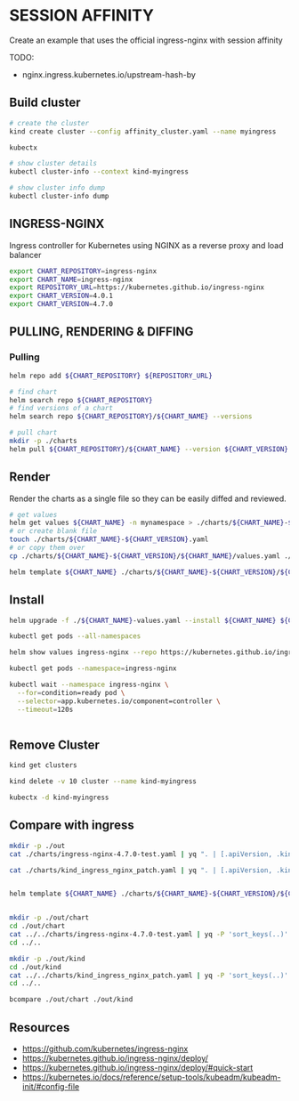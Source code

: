 # SESSION AFFINITY

Create an example that uses the official ingress-nginx with session affinity

TODO:

* nginx.ingress.kubernetes.io/upstream-hash-by

## Build cluster

```sh
# create the cluster
kind create cluster --config affinity_cluster.yaml --name myingress

kubectx

# show cluster details
kubectl cluster-info --context kind-myingress

# show cluster info dump
kubectl cluster-info dump
```

## INGRESS-NGINX

Ingress controller for Kubernetes using NGINX as a reverse proxy and load balancer

```sh
export CHART_REPOSITORY=ingress-nginx
export CHART_NAME=ingress-nginx
export REPOSITORY_URL=https://kubernetes.github.io/ingress-nginx
export CHART_VERSION=4.0.1
export CHART_VERSION=4.7.0
```

## PULLING, RENDERING & DIFFING

### Pulling

```sh
helm repo add ${CHART_REPOSITORY} ${REPOSITORY_URL}

# find chart
helm search repo ${CHART_REPOSITORY}
# find versions of a chart 
helm search repo ${CHART_REPOSITORY}/${CHART_NAME} --versions

# pull chart
mkdir -p ./charts
helm pull ${CHART_REPOSITORY}/${CHART_NAME} --version ${CHART_VERSION} --untar --untardir ./charts/${CHART_NAME}-${CHART_VERSION}
```

## Render

Render the charts as a single file so they can be easily diffed and reviewed.  

```sh
# get values 
helm get values ${CHART_NAME} -n mynamespace > ./charts/${CHART_NAME}-${CHART_VERSION}.yaml
# or create blank file
touch ./charts/${CHART_NAME}-${CHART_VERSION}.yaml
# or copy them over
cp ./charts/${CHART_NAME}-${CHART_VERSION}/${CHART_NAME}/values.yaml ./charts/${CHART_NAME}-${CHART_VERSION}/${CHART_NAME}-values.yaml

helm template ${CHART_NAME} ./charts/${CHART_NAME}-${CHART_VERSION}/${CHART_NAME} -f ./${CHART_NAME}-values.yaml --namespace ingress-nginx > ./charts/${CHART_NAME}-${CHART_VERSION}-test.yaml
```

## Install

```sh
helm upgrade -f ./${CHART_NAME}-values.yaml --install ${CHART_NAME} ${CHART_NAME} --repo ${REPOSITORY_URL} --namespace ${CHART_NAME} --create-namespace

kubectl get pods --all-namespaces

helm show values ingress-nginx --repo https://kubernetes.github.io/ingress-nginx

kubectl get pods --namespace=ingress-nginx

kubectl wait --namespace ingress-nginx \
  --for=condition=ready pod \
  --selector=app.kubernetes.io/component=controller \
  --timeout=120s



```

## Remove Cluster

```sh
kind get clusters   

kind delete -v 10 cluster --name kind-myingress

kubectx -d kind-myingress  
```





## Compare with ingress

```sh
mkdir -p ./out
cat ./charts/ingress-nginx-4.7.0-test.yaml | yq ". | [.apiVersion, .kind, .metadata.name]" > ./out/chart.yaml

cat ./charts/kind_ingress_nginx_patch.yaml | yq ". | [.apiVersion, .kind, .metadata.name]" > ./out/kind.yaml


helm template ${CHART_NAME} ./charts/${CHART_NAME}-${CHART_VERSION}/${CHART_NAME} -f ./${CHART_NAME}-values.yaml --namespace ingress-nginx > ./charts/${CHART_NAME}-${CHART_VERSION}-test.yaml


mkdir -p ./out/chart
cd ./out/chart
cat ../../charts/ingress-nginx-4.7.0-test.yaml | yq -P 'sort_keys(..)' -s '"resource_" + .kind + "_" + .metadata.name'
cd ../..

mkdir -p ./out/kind
cd ./out/kind
cat ../../charts/kind_ingress_nginx_patch.yaml | yq -P 'sort_keys(..)' -s '"resource_" + .kind + "_" + .metadata.name'
cd ../..

bcompare ./out/chart ./out/kind
```





## Resources

* https://github.com/kubernetes/ingress-nginx
* https://kubernetes.github.io/ingress-nginx/deploy/
* https://kubernetes.github.io/ingress-nginx/deploy/#quick-start
* https://kubernetes.io/docs/reference/setup-tools/kubeadm/kubeadm-init/#config-file
